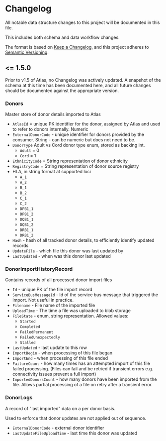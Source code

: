 ﻿# Changelog

All notable data structure changes to this project will be documented in this file.

This includes both schema and data workflow changes.

The format is based on [Keep a Changelog](https://keepachangelog.com/en/1.0.0/),
and this project adheres to [Semantic Versioning](https://semver.org/spec/v2.0.0.html).

## <= 1.5.0

Prior to v1.5 of Atlas, no Changelog was actively updated. A snapshot of the schema at this time has been documented here, and all future changes should be documented against the appropriate version.

### Donors

Master store of donor details imported to Atlas

* `AtlasId` = unique PK identifier for the donor, assigned by Atlas and used to refer to donors internally. Numeric
* `ExternalDonorCode` - unique identifier for donors provided by the consumer. String - can be numeric but does not need to be. 
* `DonorType` Adult vs Cord donor type enum, stored as backing int.
  * `Adult` = 0
  * `Cord` = 1
* `EthnicityCode` = String representation of donor ethnicity
* `RegistryCode` = String representation of donor source registry
* HLA, in string format at supported loci
  * `A_1`  
  * `A_2`
  * `B_1`
  * `B_2`
  * `C_1`
  * `C_2`
  * `DPB1_1`
  * `DPB1_2`
  * `DQB1_1`
  * `DQB1_2`
  * `DRB1_1`
  * `DRB1_2`
* `Hash` - hash of all tracked donor details, to efficiently identify updated records
* `UpdateFile` - which file this donor was last updated by
* `LastUpdated` - when was this donor last updated

### DonorImportHistoryRecord

Contains records of all processed donor import files

* `Id` - unique PK of the file import record
* `ServiceBusMessageId` - Id of the service bus message that triggered the import. Not useful in practice.
* `Filename` - File name of the imported file
* `UploadTime` - The time a file was uploaded to blob storage
* `FileState` - enum, string representation. Allowed values:
  * `Started`
  * `Completed`
  * `FailedPermanent`
  * `FailedUnexpectedly`
  * `Stalled`
* `LastUpdated` - last update to this row 
* `ImportBegin` - when processing of this file began
* `ImportEnd` - when processing of this file ended
* `FailureCount` - how many times has an attempted import of this file failed processing. (Files can fail and be retried if transient errors e.g. connectivity issues prevent a full import)
* `ImportedDonorsCount` - how many donors have been imported from the file. Allows partial processing of a file on retry after a transient error.

### DonorLogs

A record of "last imported" data on a per donor basis. 

Used to enforce that donor updates are not applied out of sequence.

* `ExternalDonorCode` - external donor identifier
* `LastUpdateFileUploadTime` - last time this donor was updated